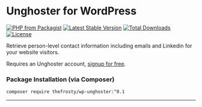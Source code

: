 # Unghoster for WordPress

[![PHP from Packagist](https://img.shields.io/packagist/php-v/thefrosty/wp-unghoster.svg)]()
[![Latest Stable Version](https://img.shields.io/packagist/v/thefrosty/wp-unghoster.svg)](https://packagist.org/packages/thefrosty/wp-unghoster)
[![Total Downloads](https://img.shields.io/packagist/dt/thefrosty/wp-unghoster.svg)](https://packagist.org/packages/thefrosty/wp-unghoster)
[![License](https://img.shields.io/packagist/l/thefrosty/wp-unghoster.svg)](https://packagist.org/thefrosty/thefrosty/wp-unghoster)

Retrieve person-level contact information including emails and Linkedin for your website visitors.

Requires an Unghoster account, [signup for free](https://www.unghoster.com/signup?ref=thefrosty).

### Package Installation (via Composer)

```bash
composer require thefrosty/wp-unghoster:^0.1
```

---
